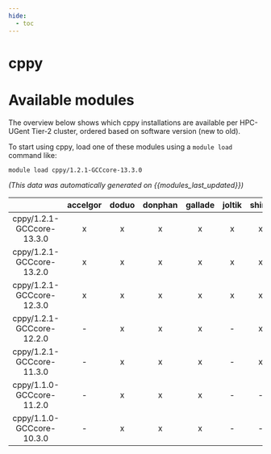 ```yaml
---
hide:
  - toc
---
```


cppy
====

# Available modules


The overview below shows which cppy installations are available per HPC-UGent Tier-2 cluster, ordered based on software version (new to old).

To start using cppy, load one of these modules using a `module load` command like:

```shell
module load cppy/1.2.1-GCCcore-13.3.0
```

*(This data was automatically generated on {{modules_last_updated}})*  

| |accelgor|doduo|donphan|gallade|joltik|shinx|
| :---: | :---: | :---: | :---: | :---: | :---: | :---: |
|cppy/1.2.1-GCCcore-13.3.0|x|x|x|x|x|x|
|cppy/1.2.1-GCCcore-13.2.0|x|x|x|x|x|x|
|cppy/1.2.1-GCCcore-12.3.0|x|x|x|x|x|x|
|cppy/1.2.1-GCCcore-12.2.0|-|x|x|x|-|x|
|cppy/1.2.1-GCCcore-11.3.0|-|x|x|x|-|x|
|cppy/1.1.0-GCCcore-11.2.0|-|x|x|x|-|-|
|cppy/1.1.0-GCCcore-10.3.0|-|x|x|x|-|-|
